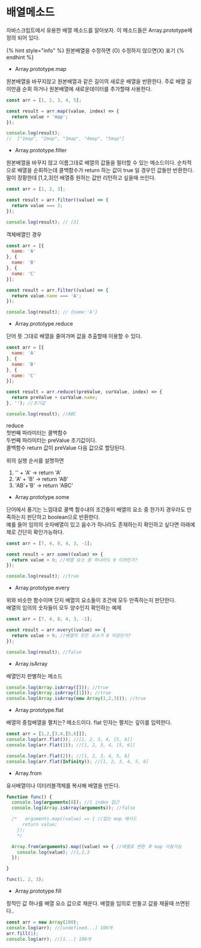 # 배열메소드

자바스크립트에서 유용한 배열 메소드를 알아보자. 이 메소드들은 Array.prototype에 정의 되어 있다. 

{% hint style="info" %}
원본배열을 수정하면 \(O\) 수정하지 않으면\(X\) 표기 
{% endhint %}

* Array.prototype.map

원본배열을 바꾸지않고 원본배열과 같은 길이의 새로운 배열을 반환한다. 주로 배열 길이만큼 순회 하거나 원본배열에 새로운데이터를 추가할때 사용한다.

```javascript
const arr = [1, 2, 3, 4, 5];

const result = arr.map((value, index) => {
  return value + 'map'; 
});

console.log(result);
//  ["1map", "2map", "3map", "4map", "5map"]
```

* Array.prototype.filter

원본배열을 바꾸지 않고 이름그대로 배열의 값들을 필터할 수 있는 메소드이다. 순차적으로 배열을 순회하는데 콜백함수가 return 하는 값이 true 일 경우인 값들만 반환한다.말이 장황한데 \[1,2,3\]인 배열중 원하는 값만 리턴하고 싶을때 쓰인다. 

```javascript
const arr = [1, 2, 3];

const result = arr.filter((value) => {
  return value === 3;
});

console.log(result); // [3]
```

객체배열인 경우

```javascript
const arr = [{
  name: 'A'
}, {
  name: 'B'
}, {
  name: 'C'
}];

const result = arr.filter((value) => {
  return value.name === 'A';
});

console.log(result); // {name:'A'}

```

* Array.prototype.reduce

단어 뜻 그대로 배열을 줄여가며 값을 추출할때 이용할 수 있다.

```javascript
const arr = [{
  name: 'A'
}, {
  name: 'B'
}, {
  name: 'C'
}];

const result = arr.reduce((preValue, curValue, index) => {
  return preValue + curValue.name;
}, ''); //초기값

console.log(result); //ABC
```

reduce   
첫번째 파라미터는 콜백함수  
두번째 파라미터는 preValue 초기값이다.  
콜백함수 return 값이 preValue 다음 값으로 할당된다.  
  
위의 실행 순서를 설명하면  
1. '' + 'A'   -&gt; return 'A'  
2. 'A' + 'B' -&gt; return 'AB'  
3. 'AB'+'B' -&gt; return 'ABC'

* Array.prototype.some

단어에서 풍기는 느낌대로 콜백 함수내의 조건들이 배열의 요소 중 한가지 경우라도 만족하는지 판단하고 boolean으로 반환한다.  
예를 들어 임의의 숫자배열이 있고 음수가 하나라도 존재하는지 확인하고 싶다면 아래예제로 간단히 확인가능하다.

```javascript
const arr = [7, 4, 8, 4, 3, -1];

const result = arr.some((value) => {
  return value < 0; //배열 요소 중 하나라도 0 이하인가?
});

console.log(result); //true

```



* Array.prototype.every

위와 비슷한 함수이며 단지 배열의 요소들이 조건에 모두 만족하는지 판단한다.  
배열의 임의의 숫자들이 모두 양수인지 확인하는 예제

```javascript
const arr = [7, 4, 8, 4, 3, -1];

const result = arr.every((value) => {
  return value > 0; //배열의 모든 요소가 0 이상인가?
});

console.log(result); //false

```

* Array.isArray

배열인지 판별하는 메소드

```javascript
console.log(Array.isArray([])); //true
console.log(Array.isArray([1])); //true
console.log(Array.isArray(new Array(1,2,3))); //true

```

* Array.prototype.flat

배열의 중첩배열을 펼치는? 메소드이다. flat 인자는 펼치는 깊이를 입력한다.

```javascript
const arr = [1,2,[3,4,[5,6]]];
console.log(arr.flat()); //[1, 2, 3, 4, [5, 6]]
console.log(arr.flat(1)); //[1, 2, 3, 4, [5, 6]]

console.log(arr.flat(2)); //[1, 2, 3, 4, 5, 6]
console.log(arr.flat(Infinity)); //[1, 2, 3, 4, 5, 6]
```

* Array.from

유사배열이나 이터러블객체를 복사해 배열을 만든다.

```javascript
function func() {
  console.log(arguments[0]); //1 index 접근
  console.log(Array.isArray(arguments)); //false

  /*   arguments.map((value) => { //없는 map 메서드
      return value;
    }); 
    */

  Array.from(arguments).map((value) => { //배열로 변환 후 map 사용가능
    console.log(value); //1,2,3
  });

}

func(1, 2, 3);

```

* Array.prototype.fill

정적인 값 하나를 배열 요소 값으로 채운다. 배열을 임의로 만들고 값을 채울때 쓰면된다..

```javascript
const arr = new Array(100);
console.log(arr); //[undefined...] 100개
arr.fill(1);
console.log(arr); //[1...] 100개
```

